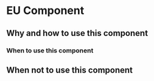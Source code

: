 # EU Component

## Why and how to use this component

### When to use this component

## When not to use this component
